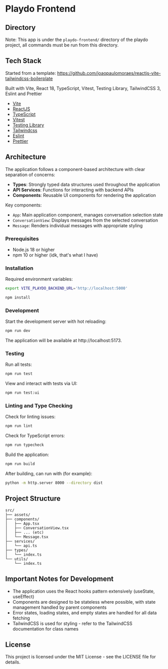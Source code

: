 # Playdo Frontend

## Directory
Note: This app is under the `playdo-frontend/` directory of the playdo project, all commands must be run from this
directory.

## Tech Stack
Started from a template: https://github.com/joaopaulomoraes/reactjs-vite-tailwindcss-boilerplate

Built with Vite, React 18, TypeScript, Vitest, Testing Library, TailwindCSS 3, Eslint and Prettier

- [Vite](https://vitejs.dev)
- [ReactJS](https://reactjs.org)
- [TypeScript](https://www.typescriptlang.org)
- [Vitest](https://vitest.dev)
- [Testing Library](https://testing-library.com)
- [Tailwindcss](https://tailwindcss.com)
- [Eslint](https://eslint.org)
- [Prettier](https://prettier.io)

## Architecture

The application follows a component-based architecture with clear separation of concerns:

- **Types**: Strongly typed data structures used throughout the application
- **API Services**: Functions for interacting with backend APIs
- **Components**: Reusable UI components for rendering the application

Key components:
- `App`: Main application component, manages conversation selection state
- `ConversationView`: Displays messages from the selected conversation
- `Message`: Renders individual messages with appropriate styling

### Prerequisites

- Node.js 18 or higher
- npm 10 or higher (idk, that's what I have)

### Installation

Required environment variables:

```bash
export VITE_PLAYDO_BACKEND_URL='http://localhost:5000'
```

```bash
npm install
```

### Development

Start the development server with hot reloading:
```bash
npm run dev
```

The application will be available at http://localhost:5173.

### Testing

Run all tests:
```bash
npm run test
```

View and interact with tests via UI:
```bash
npm run test:ui
```

### Linting and Type Checking

Check for linting issues:
```bash
npm run lint
```

Check for TypeScript errors:
```bash
npm run typecheck
```

Build the application:
```bash
npm run build
```

After building, can run with (for example):

```bash
python -m http.server 8000 --directory dist
```

## Project Structure

```
src/
├── assets/
├── components/
│   ├── App.tsx
│   ├── ConversationView.tsx
│   ├── ... (etc)
│   └── Message.tsx
├── services/
│   └── api.ts
├── types/
│   └── index.ts
└── utils/
    └── index.ts
```

## Important Notes for Development

- The application uses the React hooks pattern extensively (useState, useEffect)
- Components are designed to be stateless where possible, with state management handled by parent components
- Error states, loading states, and empty states are handled for all data fetching
- TailwindCSS is used for styling - refer to the TailwindCSS documentation for class names

## License

This project is licensed under the MIT License - see the LICENSE file for details.
